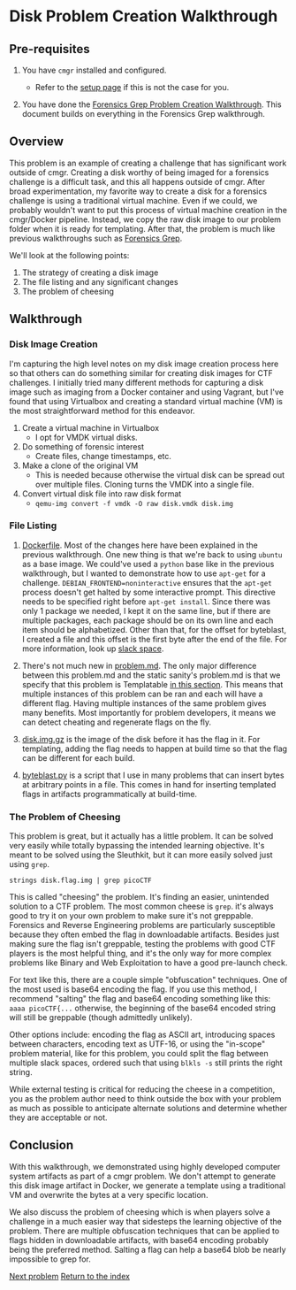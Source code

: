 # Disk Problem Creation Walkthrough

## Pre-requisites

1. You have `cmgr` installed and configured.
    - Refer to the [setup page](/setup-cmgr) if this is not the case for you.

2. You have done the [Forensics Grep Problem Creation
   Walkthrough](/example-problems/forensics-grep). This document builds on
   everything in the Forensics Grep walkthrough.

## Overview

This problem is an example of creating a challenge that has significant work
outside of cmgr. Creating a disk worthy of being imaged for a forensics
challenge is a difficult task, and this all happens outside of cmgr. After broad
experimentation, my favorite way to create a disk for a forensics challenge is
using a traditional virtual machine. Even if we could, we probably wouldn't want
to put this process of virtual machine creation in the cmgr/Docker pipeline.
Instead, we copy the raw disk image to our problem folder when it is ready for
templating. After that, the problem is much like previous walkthroughs such as
[Forensics Grep](/example-problems/forensics-grep/).

We'll look at the following points:

1. The strategy of creating a disk image
1. The file listing and any significant changes
1. The problem of cheesing

## Walkthrough

### Disk Image Creation

I'm capturing the high level notes on my disk image creation process here so
that others can do something similar for creating disk images for CTF
challenges. I initially tried many different methods for capturing a disk image
such as imaging from a Docker container and using Vagrant, but I've found that
using Virtualbox and creating a standard virtual machine (VM) is the most
straightforward method for this endeavor.

1. Create a virtual machine in Virtualbox
   - I opt for VMDK virtual disks.
2. Do something of forensic interest
   - Create files, change timestamps, etc.
3. Make a clone of the original VM
   - This is needed because otherwise the virtual disk can be spread out over
     multiple files. Cloning turns the VMDK into a single file.
4. Convert virtual disk file into raw disk format
   - `qemu-img convert -f vmdk -O raw disk.vmdk disk.img`

### File Listing

1. [Dockerfile](/example-problems/forensics-disk/Dockerfile). Most of the
   changes here have been explained in the previous walkthrough. One new thing
   is that we're back to using `ubuntu` as a base image. We could've used a
   `python` base like in the previous walkthrough, but I wanted to demonstrate
   how to use `apt-get` for a challenge. `DEBIAN_FRONTEND=noninteractive`
   ensures that the `apt-get` process doesn't get halted by some interactive
   prompt. This directive needs to be specified right before `apt-get install`.
   Since there was only 1 package we needed, I kept it on the same line, but if
   there are multiple packages, each package should be on its own line and each
   item should be alphabetized. Other than that, for the offset for byteblast, I
   created a file and this offset is the first byte after the end of the file.
   For more information, look up [slack
   space](https://stackoverflow.com/a/71760523/4798333).

1. There's not much new in
   [problem.md](/example-problems/forensics-disk/problem.md). The only major
   difference between this problem.md and the static sanity's problem.md is that
   we specify that this problem is Templatable [in this
   section](/example-problems/forensics-disk/problem.md#forensics-disk). This
   means that multiple instances of this problem can be ran and each will have a
   different flag. Having multiple instances of the same problem gives many
   benefits. Most importantly for problem developers, it means we can detect
   cheating and regenerate flags on the fly.

1. [disk.img.gz](/example-problems/forensics-disk/disk.img.gz) is the image of
   the disk before it has the flag in it. For templating, adding the flag needs
   to happen at build time so that the flag can be different for each build.

1. [byteblast.py](/example-problems/forensics-disk/byteblast.py) is a script
   that I use in many problems that can insert bytes at arbitrary points in a
   file. This comes in hand for inserting templated flags in artifacts
   programmatically at build-time.

### The Problem of Cheesing

This problem is great, but it actually has a little problem. It can be solved
very easily while totally bypassing the intended learning objective. It's meant
to be solved using the Sleuthkit, but it can more easily solved just using
`grep`.

`strings disk.flag.img | grep picoCTF`

This is called "cheesing" the problem. It's finding an easier, unintended
solution to a CTF problem. The most common cheese is `grep`. it's always good to
try it on your own problem to make sure it's not greppable. Forensics and
Reverse Engineering problems are particularly susceptible because they often
embed the flag in downloadable artifacts. Besides just making sure the flag
isn't greppable, testing the problems with good CTF players is the most helpful
thing, and it's the only way for more complex problems like Binary and Web
Exploitation to have a good pre-launch check.

For text like this, there are a couple simple "obfuscation" techniques. One of
the most used is base64 encoding the flag. If you use this method, I recommend
"salting" the flag and base64 encoding something like this: `aaaa picoCTF{...`
otherwise, the beginning of the base64 encoded string will still be greppable
(though admittedly unlikely).

Other options include: encoding the flag as ASCII art, introducing spaces
between characters, encoding text as UTF-16, or using the "in-scope" problem
material, like for this problem, you could split the flag between multiple slack
spaces, ordered such that using `blkls -s` still prints the right string.

While external testing is critical for reducing the cheese in a competition, you
as the problem author need to think outside the box with your problem as much as
possible to anticipate alternate solutions and determine whether they are
acceptable or not.

## Conclusion

With this walkthrough, we demonstrated using highly developed computer system
artifacts as part of a cmgr problem. We don't attempt to generate this disk
image artifact in Docker, we generate a template using a traditional VM and
overwrite the bytes at a very specific location.

We also discuss the problem of cheesing which is when players solve a challenge
in a much easier way that sidesteps the learning objective of the problem. There
are multiple obfuscation techniques that can be applied to flags hidden in
downloadable artifacts, with base64 encoding probably being the preferred
method. Salting a flag can help a base64 blob be nearly impossible to grep for.

[Next problem](/example-problems/custom-web)
[Return to the index](/example-problems#example-problems)
